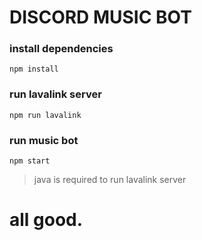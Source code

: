 # DISCORD MUSIC BOT

### install dependencies
```
npm install
```

### run lavalink server
```
npm run lavalink
```

### run music bot
```
npm start
```

> java is required to run lavalink server

# all good.